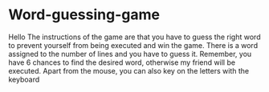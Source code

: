 # Word-guessing-game
<p>
Hello The instructions of the game are that you have to guess the right word to prevent yourself from being executed and win the game. There is a word assigned to the number of lines and you have to guess it. Remember, you have 6 chances to find the desired word, otherwise my friend will be executed. Apart from the mouse, you can also key on the letters with the keyboard
</p>

